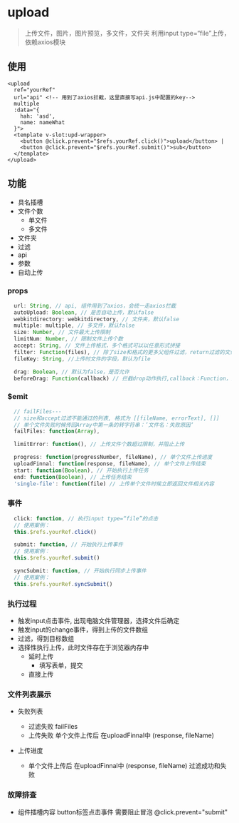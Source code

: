 # upload

> 上传文件，图片，图片预览，多文件，文件夹
> 利用input type=“file”上传，依赖axios模块

## 使用

```vue
<upload
  ref="yourRef"
  url="api" <!-- 用到了axios拦截，这里直接写api.js中配置的key-->
  multiple
  :data="{
    hah: 'asd',
    name: nameWhat
  }">
  <template v-slot:upd-wrapper>
    <button @click.prevent="$refs.yourRef.click()">upload</button> |
    <button @click.prevent="$refs.yourRef.submit()">sub</button>
  </template>
</upload>

```

## 功能
- 具名插槽
- 文件个数
  * 单文件
  * 多文件
- 文件夹
- 过滤
- api
- 参数
- 自动上传


### props

```js
  url: String, // api, 组件用到了axios，会统一走axios拦截
  autoUpload: Boolean, // 是否自动上传，默认false
  webkitdirectory: webkitdirectory, // 文件夹，默认false
  multiple: multiple, // 多文件，默认false
  size: Number, // 文件最大上传限制
  limitNum: Number, // 限制文件上传个数
  accept: String, // 文件上传格式，多个格式可以以任意形式拼接
  filter: Function(files), // 除了size和格式的更多父组件过滤，return过滤的文件列表
  fileKey: String, //上传时文件的字段，默认为file

  drag: Boolean, // 默认为false，是否允许
  beforeDrag: Function(callback) // 拦截drop动作执行,callback：Function，是执行上传动作的函数
```

### $emit

```js
  // failFiles---
  // size和accept过滤不能通过的列表, 格式为 [[fileName, errorText], []]
  // 单个文件失败时候传回Array中第一条的转字符串：’文件名：失败原因‘
  failFiles: function(Array),

  limitError: function(), // 上传文件个数超过限制，并阻止上传

  progress: function(progressNumber, fileName), // 单个文件上传进度
  uploadFinnal: function(response, fileName), // 单个文件上传结束
  start: function(Boolean), // 开始执行上传任务
  end: function(Boolean), // 上传任务结束
  'single-file': function(file) // 上传单个文件时候立即返回文件相关内容
```

### 事件

```js
  click: function, // 执行input type=“file”的点击
  // 使用案例：
  this.$refs.yourRef.click()

  submit: function, // 开始执行上传事件
  // 使用案例：
  this.$refs.yourRef.submit()

  syncSubmit: function, // 开始执行同步上传事件
  // 使用案例：
  this.$refs.yourRef.syncSubmit()
```


### 执行过程

- 触发input点击事件, 出现电脑文件管理器，选择文件后确定
- 触发input的change事件，得到上传的文件数组
- 过滤，得到目标数组
- 选择性执行上传，此时文件存在于浏览器内存中
  + 延时上传
    * 填写表单，提交
  + 直接上传


### 文件列表展示

- 失败列表
  + 过滤失败 failFiles
  + 上传失败 单个文件上传后 在uploadFinnal中 (response, fileName)

- 上传进度
  + 单个文件上传后 在uploadFinnal中 (response, fileName) 过滤成功和失败


### 故障排查

- 组件插槽内容 button标签点击事件 需要阻止冒泡 @click.prevent="submit"
